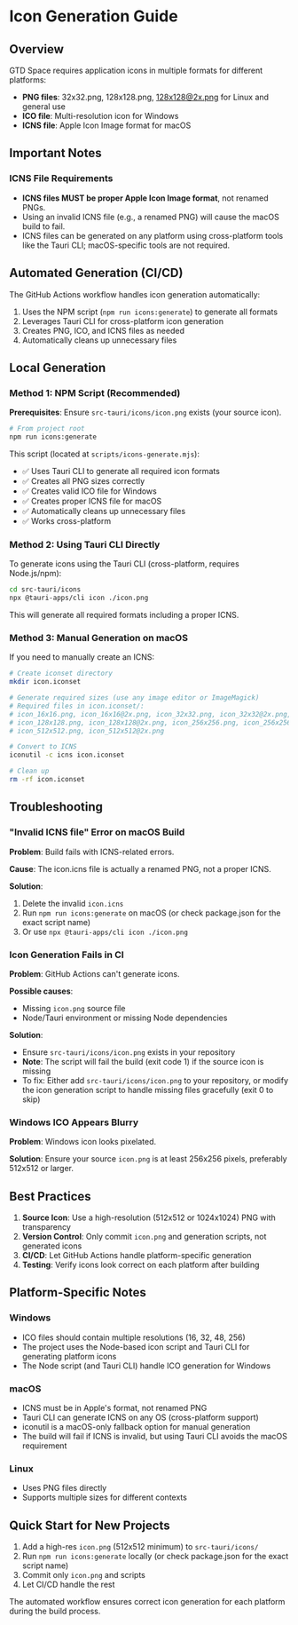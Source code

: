 # Icon Generation Guide

## Overview

GTD Space requires application icons in multiple formats for different platforms:

- **PNG files**: 32x32.png, 128x128.png, 128x128@2x.png for Linux and general use
- **ICO file**: Multi-resolution icon for Windows
- **ICNS file**: Apple Icon Image format for macOS

## Important Notes

### ICNS File Requirements

- **ICNS files MUST be proper Apple Icon Image format**, not renamed PNGs.
- Using an invalid ICNS file (e.g., a renamed PNG) will cause the macOS build to fail.
- ICNS files can be generated on any platform using cross-platform tools like the Tauri CLI; macOS-specific tools are not required.

## Automated Generation (CI/CD)

The GitHub Actions workflow handles icon generation automatically:

1. Uses the NPM script (`npm run icons:generate`) to generate all formats
2. Leverages Tauri CLI for cross-platform icon generation
3. Creates PNG, ICO, and ICNS files as needed
4. Automatically cleans up unnecessary files

## Local Generation

### Method 1: NPM Script (Recommended)

**Prerequisites**: Ensure `src-tauri/icons/icon.png` exists (your source icon).

```bash
# From project root
npm run icons:generate
```

This script (located at `scripts/icons-generate.mjs`):

- ✅ Uses Tauri CLI to generate all required icon formats
- ✅ Creates all PNG sizes correctly
- ✅ Creates valid ICO file for Windows
- ✅ Creates proper ICNS file for macOS
- ✅ Automatically cleans up unnecessary files
- ✅ Works cross-platform

### Method 2: Using Tauri CLI Directly

To generate icons using the Tauri CLI (cross-platform, requires Node.js/npm):

```bash
cd src-tauri/icons
npx @tauri-apps/cli icon ./icon.png
```

This will generate all required formats including a proper ICNS.

### Method 3: Manual Generation on macOS

If you need to manually create an ICNS:

```bash
# Create iconset directory
mkdir icon.iconset

# Generate required sizes (use any image editor or ImageMagick)
# Required files in icon.iconset/:
# icon_16x16.png, icon_16x16@2x.png, icon_32x32.png, icon_32x32@2x.png,
# icon_128x128.png, icon_128x128@2x.png, icon_256x256.png, icon_256x256@2x.png,
# icon_512x512.png, icon_512x512@2x.png

# Convert to ICNS
iconutil -c icns icon.iconset

# Clean up
rm -rf icon.iconset
```

## Troubleshooting

### "Invalid ICNS file" Error on macOS Build

**Problem**: Build fails with ICNS-related errors.

**Cause**: The icon.icns file is actually a renamed PNG, not a proper ICNS.

**Solution**:

1. Delete the invalid `icon.icns`
2. Run `npm run icons:generate` on macOS (or check package.json for the exact script name)
3. Or use `npx @tauri-apps/cli icon ./icon.png`

### Icon Generation Fails in CI

**Problem**: GitHub Actions can't generate icons.

**Possible causes**:

- Missing `icon.png` source file
- Node/Tauri environment or missing Node dependencies

**Solution**:

- Ensure `src-tauri/icons/icon.png` exists in your repository
- **Note**: The script will fail the build (exit code 1) if the source icon is missing
- To fix: Either add `src-tauri/icons/icon.png` to your repository, or modify the icon generation script to handle missing files gracefully (exit 0 to skip)

### Windows ICO Appears Blurry

**Problem**: Windows icon looks pixelated.

**Solution**: Ensure your source `icon.png` is at least 256x256 pixels, preferably 512x512 or larger.

## Best Practices

1. **Source Icon**: Use a high-resolution (512x512 or 1024x1024) PNG with transparency
2. **Version Control**: Only commit `icon.png` and generation scripts, not generated icons
3. **CI/CD**: Let GitHub Actions handle platform-specific generation
4. **Testing**: Verify icons look correct on each platform after building

## Platform-Specific Notes

### Windows

- ICO files should contain multiple resolutions (16, 32, 48, 256)
- The project uses the Node-based icon script and Tauri CLI for generating platform icons
- The Node script (and Tauri CLI) handle ICO generation for Windows

### macOS

- ICNS must be in Apple's format, not renamed PNG
- Tauri CLI can generate ICNS on any OS (cross-platform support)
- iconutil is a macOS-only fallback option for manual generation
- The build will fail if ICNS is invalid, but using Tauri CLI avoids the macOS requirement

### Linux

- Uses PNG files directly
- Supports multiple sizes for different contexts

## Quick Start for New Projects

1. Add a high-res `icon.png` (512x512 minimum) to `src-tauri/icons/`
2. Run `npm run icons:generate` locally (or check package.json for the exact script name)
3. Commit only `icon.png` and scripts
4. Let CI/CD handle the rest

The automated workflow ensures correct icon generation for each platform during the build process.
